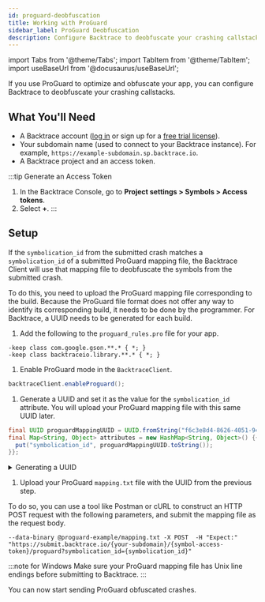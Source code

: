 ```yaml
---
id: proguard-deobfuscation
title: Working with ProGuard
sidebar_label: ProGuard Deobfuscation
description: Configure Backtrace to deobfuscate your crashing callstacks.
---
```


import Tabs from '@theme/Tabs';
import TabItem from '@theme/TabItem';
import useBaseUrl from '@docusaurus/useBaseUrl';

If you use ProGuard to optimize and obfuscate your app, you can configure Backtrace to deobfuscate your crashing callstacks.

## What You'll Need

- A Backtrace account ([log in](https://backtrace.io/login) or sign up for a [free trial license](https://backtrace.io/sign-up)).
- Your subdomain name (used to connect to your Backtrace instance). For example, `https://example-subdomain.sp.backtrace.io`.
- A Backtrace project and an access token.

:::tip Generate an Access Token

1. In the Backtrace Console, go to **Project settings > Symbols > Access tokens**.
1. Select **+**.
:::

## Setup

If the `symbolication_id` from the submitted crash matches a `symbolication_id` of a submitted ProGuard mapping file, the Backtrace Client will use that mapping file to deobfuscate the symbols from the submitted crash.

To do this, you need to upload the ProGuard mapping file corresponding to the build. Because the ProGuard file format does not offer any way to identify its corresponding build, it needs to be done by the programmer. For Backtrace, a UUID needs to be generated for each build.

1. Add the following to the `proguard_rules.pro` file for your app.
  ```
  -keep class com.google.gson.**.* { *; }
  -keep class backtraceio.library.**.* { *; }
  ```
1. Enable ProGuard mode in the `BacktraceClient`.
  ```java
  backtraceClient.enableProguard();
  ```
1. Generate a UUID and set it as the value for the `symbolication_id` attribute. You will upload your ProGuard mapping file with this same UUID later.
  ```java
  final UUID proguardMappingUUID = UUID.fromString("f6c3e8d4-8626-4051-94ec-53e6daccce25");
  final Map<String, Object> attributes = new HashMap<String, Object>() {{
    put("symbolication_id", proguardMappingUUID.toString());
  }};
  ```
  <details><summary>Generating a UUID</summary>
  You can use the uuidgen command to generate UUID's for each version of your software, for example:
  ```
  $ uuidgen -N '1.0.0-beta' --namespace "f615d933-702b-5c5f-913d-18223dc80788" --sha1 6e5552ef-cca0-578f-8259-bef23a9566d3
  $ uuidgen -N '1.0.0' --namespace "f615d933-702b-5c5f-913d-18223dc80788" --sha1 5a4d2886-fb5d-5d2e-80d8-4bcdf5f5c11b
  $ uuidgen -N '1.0.1' --namespace "f615d933-702b-5c5f-913d-18223dc80788" --sha1 39642ed9-5a75-5186-9649-71a893e00340
  ```
  </details>

1. Upload your ProGuard `mapping.txt` file with the UUID from the previous step.

  To do so, you can use a tool like Postman or cURL to construct an HTTP POST request with the following parameters, and submit the mapping file as the request body.

  ```curl
  --data-binary @proguard-example/mapping.txt -X POST  -H "Expect:" "https://submit.backtrace.io/{your-subdomain}/{symbol-access-token}/proguard?symbolication_id={symbolication_id}"
  ```

:::note for Windows
Make sure your ProGuard mapping file has Unix line endings before submitting to Backtrace.
:::

You can now start sending ProGuard obfuscated crashes.
